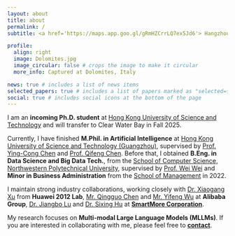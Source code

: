 ```yaml
---
layout: about
title: about
permalink: /
subtitle: <a href='https://maps.app.goo.gl/gRmHZCrrLQ7ex5Jd6'> Hangzhou, China </a>

profile:
  align: right
  image: Dolomites.jpg
  image_circular: false # crops the image to make it circular
  more_info: Captured at Dolomites, Italy

news: true # includes a list of news items
selected_papers: true # includes a list of papers marked as "selected={true}"
social: true # includes social icons at the bottom of the page
---
```


I am an **incoming Ph.D. student** at [Hong Kong University of Science and Technology](https://www.hkust.edu.hk/) and will transfer to Clear Water Bay in Fall 2025.

Currently, I have finished __M.Phil. in Artificial Intelligence__ at [Hong Kong University of Science and Technology (Guangzhou)](https://www.hkust-gz.edu.cn/), supervised by [Prof. Ying-Cong Chen](https://www.yingcong.me/) and [Prof. Qifeng Chen](https://cqf.io/). Before that, I obtained __B.Eng. in Data Science and Big Data Tech.__, from the [School of Computer Science, Northwestern Polytechnical University](https://jsj.nwpu.edu.cn/), supervised by [Prof. Wei Wei](https://teacher.nwpu.edu.cn/weiwei.html) and __Minor in Business Administration__ from the [School of Management](https://som.nwpu.edu.cn/) in 2022.

I maintain strong industry collaborations, working closely with [Dr. Xiaogang Xu](https://xuxiaogang.com/) from __Huawei 2012 Lab__, [Mr. Qingguo Chen](https://scholar.google.com/citations?hl=en&user=GlqRHLcAAAAJ&view_op=list_works&sortby=pubdate) and [Mr. Yifeng Wu](https://openreview.net/profile?id=~Yi-Feng_Wu2) at __Alibaba Group__, [Dr. Jiangbo Lu](https://sites.google.com/site/jiangbolu/) and [Dr. Sixing Hu](https://david-husx.github.io/) at [__SmartMore Corporation__](https://global.smartmore.com/).

My research focuses on __Multi-modal Large Language Models (MLLMs)__. If you are interested in collaborating with me, please feel free to [**contact**](mailto:jtang092@connect.hkust-gz.edu.cn).
